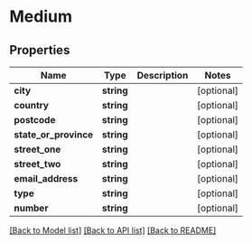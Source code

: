 # Medium

## Properties
Name | Type | Description | Notes
------------ | ------------- | ------------- | -------------
**city** | **string** |  | [optional] 
**country** | **string** |  | [optional] 
**postcode** | **string** |  | [optional] 
**state_or_province** | **string** |  | [optional] 
**street_one** | **string** |  | [optional] 
**street_two** | **string** |  | [optional] 
**email_address** | **string** |  | [optional] 
**type** | **string** |  | [optional] 
**number** | **string** |  | [optional] 

[[Back to Model list]](../README.md#documentation-for-models) [[Back to API list]](../README.md#documentation-for-api-endpoints) [[Back to README]](../README.md)


